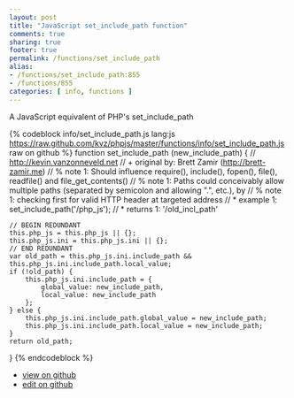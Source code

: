 ```yaml
---
layout: post
title: "JavaScript set_include_path function"
comments: true
sharing: true
footer: true
permalink: /functions/set_include_path
alias:
- /functions/set_include_path:855
- /functions/855
categories: [ info, functions ]
---
```

A JavaScript equivalent of PHP's set_include_path
<!-- more -->
{% codeblock info/set_include_path.js lang:js https://raw.github.com/kvz/phpjs/master/functions/info/set_include_path.js raw on github %}
function set_include_path (new_include_path) {
    // http://kevin.vanzonneveld.net
    // +   original by: Brett Zamir (http://brett-zamir.me)
    // %          note 1: Should influence require(), include(), fopen(), file(), readfile() and file_get_contents()
    // %          note 1: Paths could conceivably allow multiple paths (separated by semicolon and allowing ".", etc.), by
    // %          note 1: checking first for valid HTTP header at targeted address
    // *     example 1: set_include_path('/php_js');
    // *     returns 1: '/old_incl_path'

    // BEGIN REDUNDANT
    this.php_js = this.php_js || {};
    this.php_js.ini = this.php_js.ini || {};
    // END REDUNDANT
    var old_path = this.php_js.ini.include_path && this.php_js.ini.include_path.local_value;
    if (!old_path) {
        this.php_js.ini.include_path = {
            global_value: new_include_path,
            local_value: new_include_path
        };
    } else {
        this.php_js.ini.include_path.global_value = new_include_path;
        this.php_js.ini.include_path.local_value = new_include_path;
    }
    return old_path;
}
{% endcodeblock %}
<ul>
 <li><a href="https://github.com/kvz/phpjs/blob/master/functions/info/set_include_path.js">view on github</a></li>
 <li><a href="https://github.com/kvz/phpjs/edit/master/functions/info/set_include_path.js">edit on github</a></li>
</ul>
